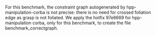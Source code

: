 For this benchmark, the constraint graph autogenerated by hpp-manipulation-corba is not precise: there is no need for crossed foliation edge as grasp is not foliated. We apply the hotfix 97e8669 for hpp-manipulation corba, only for this benchmark, to create the file benchmark_correctgraph.
